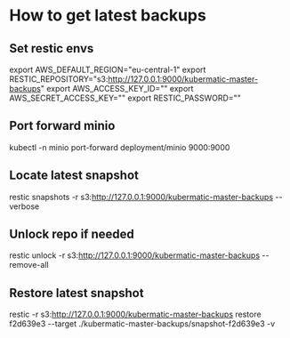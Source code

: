 # How to get latest backups

## Set restic envs
export AWS_DEFAULT_REGION="eu-central-1"
export RESTIC_REPOSITORY="s3:http://127.0.0.1:9000/kubermatic-master-backups"
export AWS_ACCESS_KEY_ID="<look at minio section in values.yaml>"
export AWS_SECRET_ACCESS_KEY="<look at minio section in values.yaml>"
export RESTIC_PASSWORD="<configured in restic-config secret of backup-restic KubeOne addon>"


## Port forward minio
kubectl -n minio port-forward deployment/minio 9000:9000

## Locate latest snapshot
restic snapshots -r s3:http://127.0.0.1:9000/kubermatic-master-backups --verbose

## Unlock repo if needed
restic unlock -r s3:http://127.0.0.1:9000/kubermatic-master-backups --remove-all

## Restore latest snapshot
restic -r s3:http://127.0.0.1:9000/kubermatic-master-backups restore f2d639e3 --target ./kubermatic-master-backups/snapshot-f2d639e3 -v
